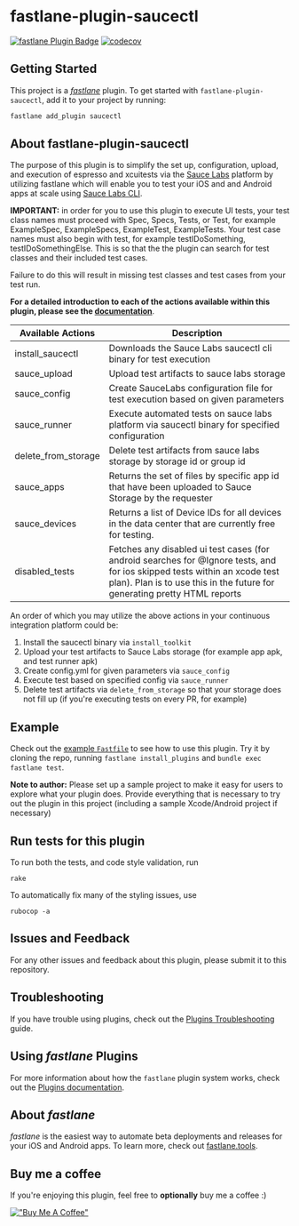 # fastlane-plugin-saucectl

[![fastlane Plugin Badge](https://rawcdn.githack.com/fastlane/fastlane/master/fastlane/assets/plugin-badge.svg)](https://rubygems.org/gems/fastlane-plugin-saucectl)
[![codecov](https://codecov.io/gh/ianrhamilton/fastlane-plugin-rsaucectl/branch/main/graph/badge.svg?token=NSVhqgYFYv)](https://codecov.io/gh/ianrhamilton/fastlane-plugin-saucectl)

## Getting Started

This project is a [_fastlane_](https://github.com/fastlane/fastlane) plugin. To get started with `fastlane-plugin-saucectl`, add it to your project by running:

```bash
fastlane add_plugin saucectl
```

## About fastlane-plugin-saucectl

The purpose of this plugin is to simplify the set up, configuration, upload, and execution of espresso and xcuitests via the [Sauce Labs](https://saucelabs.com/) platform by utilizing fastlane which will enable you to test your iOS and and Android apps at scale using [Sauce Labs CLI](https://docs.saucelabs.com/dev/cli/saucectl/).

**IMPORTANT:** in order for you to use this plugin to execute UI tests, your test class names must proceed with Spec, Specs, Tests, or Test, for example ExampleSpec, ExampleSpecs, ExampleTest, ExampleTests. Your test case names must also begin with test, for example testIDoSomething, testIDoSomethingElse. This is so that the the plugin can search for test classes and their included test cases.

Failure to do this will result in missing test classes and test cases from your test run.

**For a detailed introduction to each of the actions available within this plugin, please see the [documentation](https://ianrhamilton.github.io/fastlane-plugin-saucectl/#fastlane-plugin-saucectl)**.

| Available Actions   | Description                                                                                                                                                                                            |
|---------------------|--------------------------------------------------------------------------------------------------------------------------------------------------------------------------------------------------------|
| install_saucectl    | Downloads the Sauce Labs saucectl cli binary for test execution                                                                                                                                        |
| sauce_upload        | Upload test artifacts to sauce labs storage                                                                                                                                                            | 
| sauce_config        | Create SauceLabs configuration file for test execution based on given parameters                                                                                                                       |
| sauce_runner        | Execute automated tests on sauce labs platform via saucectl binary for specified configuration                                                                                                         | 
| delete_from_storage | Delete test artifacts from sauce labs storage by storage id or group id                                                                                                                                |
| sauce_apps          | Returns the set of files by specific app id that have been uploaded to Sauce Storage by the requester                                                                                                  |
| sauce_devices       | Returns a list of Device IDs for all devices in the data center that are currently free for testing.                                                                                                   |
| disabled_tests      | Fetches any disabled ui test cases (for android searches for @Ignore tests, and for ios skipped tests within an xcode test plan). Plan is to use this in the future for generating pretty HTML reports | 

An order of which you may utilize the above actions in your continuous integration platform could be:
1. Install the saucectl binary via `install_toolkit`
2. Upload your test artifacts to Sauce Labs storage (for example app apk, and test runner apk)
3. Create config.yml for given parameters via `sauce_config` 
4. Execute test based on specified config via `sauce_runner`
5. Delete test artifacts via `delete_from_storage` so that your storage does not fill up (if you're executing tests on every PR, for example)

## Example

Check out the [example `Fastfile`](fastlane/Fastfile) to see how to use this plugin. Try it by cloning the repo, running `fastlane install_plugins` and `bundle exec fastlane test`.

**Note to author:** Please set up a sample project to make it easy for users to explore what your plugin does. Provide everything that is necessary to try out the plugin in this project (including a sample Xcode/Android project if necessary)

## Run tests for this plugin

To run both the tests, and code style validation, run

```
rake
```

To automatically fix many of the styling issues, use
```
rubocop -a
```

## Issues and Feedback

For any other issues and feedback about this plugin, please submit it to this repository.

## Troubleshooting

If you have trouble using plugins, check out the [Plugins Troubleshooting](https://docs.fastlane.tools/plugins/plugins-troubleshooting/) guide.

## Using _fastlane_ Plugins

For more information about how the `fastlane` plugin system works, check out the [Plugins documentation](https://docs.fastlane.tools/plugins/create-plugin/).

## About _fastlane_

_fastlane_ is the easiest way to automate beta deployments and releases for your iOS and Android apps. To learn more, check out [fastlane.tools](https://fastlane.tools).

## Buy me a coffee
If you're enjoying this plugin, feel free to **optionally** buy me a coffee :) 

[!["Buy Me A Coffee"](https://www.buymeacoffee.com/assets/img/custom_images/orange_img.png)](https://www.buymeacoffee.com/ianrhamilton)
